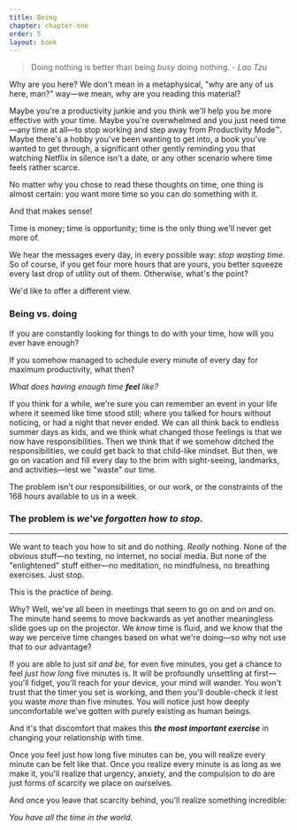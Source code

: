 ```yaml
---
title: Being
chapter: chapter-one
order: 5
layout: book
---
```


> Doing nothing is better than being *busy* doing nothing. - *Lao Tzu*

Why are you here? We don't mean in a metaphysical, "why are any of us here, man?" way—we mean, why are you reading this material?

Maybe you're a productivity junkie and you think we'll help you be more effective with your time. Maybe you're overwhelmed and you just need time—any time at all—to stop working and step away from Productivity Mode™. Maybe there's a hobby you've been wanting to get into, a book you've wanted to get through, a significant other gently reminding you that watching Netflix in silence isn't a date, or any other scenario where time feels rather scarce.

No matter why you chose to read these thoughts on time, one thing is almost certain: you want more time so you can *do* something with it.

And that makes sense!

Time is money; time is opportunity; time is the only thing we'll never get more of.

We hear the messages every day, in every possible way: *stop wasting time*. So of course, if you get four more hours that are yours, you better squeeze every last drop of utility out of them. Otherwise, what's the point?

We'd like to offer a different view.

### Being vs. doing

If you are constantly looking for things to do with your time, how will you ever have enough?

If you somehow managed to schedule every minute of every day for maximum productivity, what then?

*What does having enough time **feel** like?*

If you think for a while, we're sure you can remember an event in your life where it seemed like time stood still; where you talked for hours without noticing, or had a night that never ended. We can all think back to endless summer days as kids, and we think what changed those feelings is that we now have responsibilities. Then we think that if we somehow ditched the responsibilities, we could get back to that child-like mindset. But then, we go on vacation and fill every day to the brim with sight-seeing, landmarks, and activities—lest we "waste" our time.

The problem isn't our responsibilities, or our work, or the constraints of the 168 hours available to us in a week.

### The problem is *we've forgotten how to stop*.

----

We want to teach you how to sit and do nothing. *Really* nothing. None of the obvious stuff—no texting, no internet, no social media. But none of the "enlightened" stuff either—no meditation, no mindfulness, no breathing exercises. Just stop.

This is the practice of *being*.

Why? Well, we've all been in meetings that seem to go on and on and on. The minute hand seems to move backwards as yet another meaningless slide goes up on the projector. We *know* time is fluid, and we know that the way we perceive time changes based on what we're doing—so why not use that to our advantage?

If you are able to just *sit and be,* for even five minutes, you get a chance to feel *just how long* five minutes is. It will be profoundly unsettling at first—you'll fidget, you'll reach for your device, your mind will wander. You won't trust that the timer you set is working, and then you'll double-check it lest you waste *more* than five minutes. You will notice just how deeply uncomfortable we've gotten with purely existing as human beings.

And it's that discomfort that makes this ***the most important exercise*** in changing your relationship with time.

Once you feel just how long five minutes can be, you will realize every minute can be felt like that. Once you realize every minute is as long as we make it, you'll realize that urgency, anxiety, and the compulsion to *do* are just forms of scarcity we place on ourselves.

And once you leave that scarcity behind, you'll realize something incredible:

*You have all the time in the world.*

